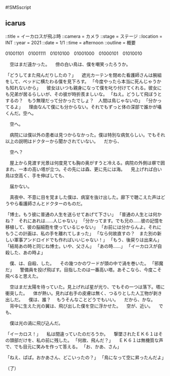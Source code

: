 #!SMSscript

## icarus

::title = イーカロスが飛ぶ時
::camera = カメラ
::stage = ステージ
::location = INT
::year = 2021
::date = 1/1
::time = afternoon
::outline = 概要

01001101　01001111　01010100　01001000　01000101　01010010


　空はまだ遠かった。
　傍の白い鳥は、僕を嘲笑ったろうか。

「どうしてまた飛んだりしたの？」
　遮光カーテンを閉めた看護師さんは腕組をして、ベッドに横たわる僕を見下ろす。
「今度やったら本当に死んじゃうかも知れないから」
　彼女はいつも親身になって僕を叱り付けてくれる。彼女にも兄弟が居るらしいが、その彼が時折羨ましいな。
「ねえ。どうして飛ぼうとするの？　もう無理だって分かったでしょ？　人間は鳥じゃないの」
「分かってるよ」
　理由なんて僕にも分からない。それでもずっと体の深部で誰かが囁くんだ。空へ。

　空へ。

　病院には僕以外の患者は見つからなかった。僕は特別な病気らしい。でもそれ以上の説明はドクターから聞かされていない。
　だから、

　空へ？

　屋上から見渡す光景は何度見ても胸の奥がすうと冷える。病院の外側は塀で囲まれ、一本の高い塔が立つ。その先には森、更に先には海。
　見上げれば白い鳥は空高く、手を伸ばしても、

　届かない。

　真夜中、不意に目を覚ました僕は、病室を抜け出した。廊下で聴こえた声はどうやら看護師さんとドクターのものだ。

「博士。もう彼に普通の人生を送らせてあげて下さい」
「普通の人生とは何かね？　それにあれは……人じゃない」
「分かってます。でも兄の……彼の記憶を移植して、彼の脳細胞を使っているじゃない」
「お前には分からんよ。それにもうこの計画は、私の手を離れてしまった」
「なら何故直すの？　また別の新しい軍事アンドロイドでも作ればいいじゃない！」
「もう、後戻りは出来ん」
「結局あの時と同じね博士。いや、父さん」
「あの時……」
「イーカロスが自殺した、あの時よ」

　僕、は、自殺、した。
　その幾つかのワードが頭の中で渦を巻いた。
「邪魔だ」
　警備員を投げ飛ばす。目指したのは一番高い塔。あそこなら、今度こそ飛べると思えた。

　空はまだ太陽を待っていた。見上げれば星が光り、でもその一つは落下。塔に衝突した。
　体が熱い。見れば右手の皮膚は無く、つるりとした人工物が剥き出しだ。
　僕は、誰？
　もうそんなことどうでもいい。
　だから、かな。
　背中に生えた光の翼は、飛び出した僕を空に浮かせた。
　空が、近い。
　でも、

　僕は光の渦に飛び込んだ。

「イーカロス！」
　私は間違っていたのだろうか。
　撃墜されたＥＫ６１はその頭部だけを、私の前に残した。
「何故、飛んだ？」
　ＥＫ６１は無機質な声で、でも目元に笑みを作って答える。
「お、かあ、さん」


「ねえ、ぱぱ。おかあさん、どこいったの？」
「鳥になって空に昇ったんだよ」

（了）


